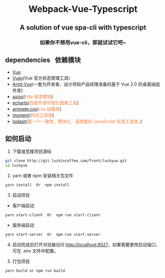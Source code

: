 <h1 align="center">Webpack-Vue-Typescript</h1>

<h2 align="center">
   A solution of vue spa-cli with typescript
</h2>

<h3 align="center">如果你不想用vue-cli，那就试试它吧~</h3>

## dependencies &nbsp; 依赖模块

- [Vue](https://cn.vuejs.org/)
- [Vuex](https://vuex.vuejs.org/zh/)(Vue 官方状态管理工具)
- [Antd-Vue](https://vue.ant.design/)(一套为开发者、设计师和产品经理准备的基于 Vue 2.0 的桌面端组件库)
- [axios](https://github.com/mzabriskie/axios)(<span style="color: rgb(243,121,52);">http 请求模块</span>)
- [echarts](https://github.com/apache/incubator-echarts)(<span style="color: rgb(243,121,52);">百度开源可视化图表工具</span>)
- [animate.css](http://daneden.me/animate)(<span style="color: rgb(243,121,52);">css 动画库</span>)
- [moment](http://momentjs.cn/)(<span style="color: rgb(243,121,52);">时间工具库</span>)
- [lodash](https://www.lodashjs.com/)(<span style="color: rgb(243,121,52);">是一个一致性、模块化、高性能的 JavaScript 实用工具库。</span>)

## 如何启动

1. 下载或克隆项目源码

```bash
git clone http://git.luckincoffee.com/front/luckyue.git
cd luckyue
```

2. yarn 或者 npm 安装相关包文件

```bash
yarn install  Or  npm install
```

3. 启动项目

- 客户端启动

```bash
yarn start-client  Or  npm run start-client
```

- 服务端启动

```bash
yarn start-server  Or  npm run start-server
```

4. 启动完成后打开浏览器访问 [http://localhost:9527](http://localhost:9527)，如果需要更改启动端口，可在 .env 文件中配置。

5. 打包项目

```bash
yarn build or npm run build
```
